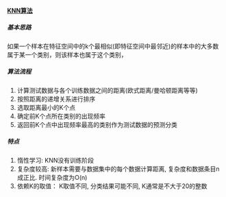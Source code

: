 #### [KNN算法](https://www.cnblogs.com/erbaodabao0611/p/7588840.html)

##### 基本思路
如果一个样本在特征空间中的k个最相似(即特征空间中最邻近)的样本中的大多数属于某一个类别，则该样本也属于这个类别，
##### 算法流程
1. 计算测试数据与各个训练数据之间的距离(欧式距离/曼哈顿距离等等)
2. 按照距离的递增关系进行排序
3. 选取距离最小的K个点
4. 确定前K个点所在类别的出现频率
5. 返回前K个点中出现频率最高的类别作为测试数据的预测分类

##### 特点
1. 惰性学习: KNN没有训练阶段
2. 复杂度较高: 新样本需要与数据集中的每个数据计算距离, 复杂度和数据条目n成正比. 时间复杂度为O(n)
3. 依赖K的取值： K取值不同, 分类结果可能不同, K通常是不大于20的整数